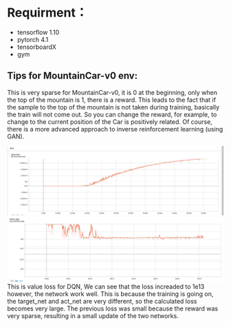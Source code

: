 # Requirment：

- tensorflow 1.10
- pytorch 4.1
- tensorboardX
- gym

## Tips for MountainCar-v0 env:

This is very sparse for MountainCar-v0, it is 0 at the beginning, only when the top of the mountain is 1, there is a reward. This leads to the fact that if the sample to the top of the mountain is not taken during training, basically the train will not come out. So you can change the reward, for example, to change to the current position of the Car is positively related. Of course, there is a more advanced approach to inverse reinforcement learning (using GAN).

![value_loss](DQN/logs/value_loss.jpg)   
![step](DQN/logs/finish_episode.jpg) 
This is value loss for DQN, We can see that the loss increaded to 1e13 however, the network work well. This is because the training is going on, the target_net and act_net are very different, so the calculated loss becomes very large. The previous loss was small because the reward was very sparse, resulting in a small update of the two networks.
